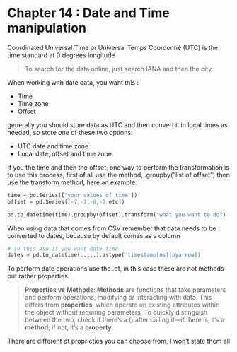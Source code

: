 # Chapter 14 : Date and Time manipulation

Coordinated Universal Time or Universal Temps Coordonné (UTC) is the time standard at 0 degrees longitude


> To search for the data online, just search IANA and then the city
> 

When working with date data, you want this :

- Time
- Time zone
- Offset

generally you should store data as UTC and then convert it in local times as needed, so store one of these two options:

- UTC date and time zone
- Local date, offset and time zone

If you the time and then the offset, one way to perform the transformation is to use this process, first of all use the method, .groupby(”list of offset”) then use the transform method, here an example:

```python
time = pd.Series(["your values of time"])
offset = pd.Series([-7,-7,-6,-7 etc])

pd.to_datetime(time).groupby(offset).transform("what you want to do")
```

When using data that comes from CSV remember that data needs to be converted to dates, because by default comes as a column

```python
# in this ase if you want date time 
dates = pd.to_datetime(.....).astype('timestamp[ns][pyarrow])
```

To perform date operations use the .dt, in this case these are not methods but rather properties.

> **Properties vs Methods**:  **Methods** are functions that take parameters and perform operations, modifying or interacting with data. This differs from **properties**, which operate on existing attributes within the object without requiring parameters. 
To quickly distinguish between the two, check if there’s a () after calling it—if there is, it’s a **method**; if not, it’s a **property**.
> 

There are different dt proprieties you can choose from, I won’t state them all